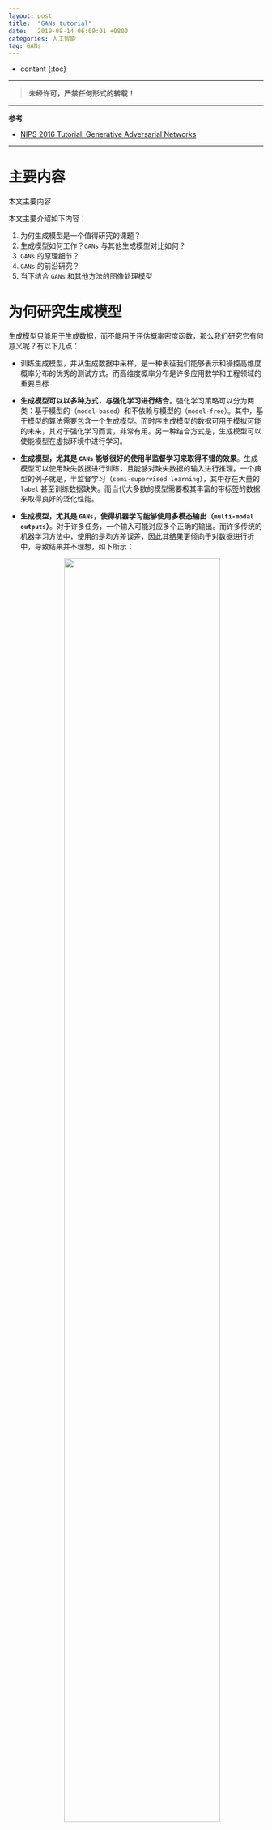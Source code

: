 ```yaml
---
layout: post
title:  "GANs tutorial"
date:   2019-08-14 06:09:01 +0800
categories: 人工智能
tag: GANs
---
```


* content
{:toc}


****

> **未经许可，严禁任何形式的转载！**

****

**参考**

- [NIPS 2016 Tutorial: Generative Adversarial Networks](https://arxiv.org/abs/1701.00160)

****

# 主要内容

本文主要内容

本文主要介绍如下内容：

1. 为何生成模型是一个值得研究的课题？
2. 生成模型如何工作？`GANs` 与其他生成模型对比如何？
3. `GANs`  的原理细节？
4. `GANs` 的前沿研究？
5. 当下结合 `GANs` 和其他方法的图像处理模型

# 为何研究生成模型

生成模型只能用于生成数据，而不能用于评估概率密度函数，那么我们研究它有何意义呢？有以下几点：

- 训练生成模型，并从生成数据中采样，是一种表征我们能够表示和操控高维度概率分布的优秀的测试方式。而高维度概率分布是许多应用数学和工程领域的重要目标

- **生成模型可以以多种方式，与强化学习进行结合**。强化学习策略可以分为两类：基于模型的（`model-based`）和不依赖与模型的（`model-free`）。其中，基于模型的算法需要包含一个生成模型。而时序生成模型的数据可用于模拟可能的未来，其对于强化学习而言，非常有用。另一种结合方式是，生成模型可以使能模型在虚拟环境中进行学习。

- **生成模型，尤其是 `GANs` 能够很好的使用半监督学习来取得不错的效果**。生成模型可以使用缺失数据进行训练，且能够对缺失数据的输入进行推理。一个典型的例子就是，半监督学习（`semi-supervised learning`），其中存在大量的 `label` 甚至训练数据缺失。而当代大多数的模型需要极其丰富的带标签的数据来取得良好的泛化性能。

- **生成模型，尤其是 `GANs`，使得机器学习能够使用多模态输出（`multi-modal outputs`）**。对于许多任务，一个输入可能对应多个正确的输出。而许多传统的机器学习方法中，使用的是均方差误差，因此其结果更倾向于对数据进行折中，导致结果并不理想，如下所示：

    <div style="text-align:center">
    <img src="/images/GANs 示例视频帧.png" width="80%"/>
    <p>GANs 示例视频帧</p>
    </div><br>

除了上面的需求外，许多任务还需要优质样本的生成，例如：

- **单图超像素生成**（`Single image super-resolution`）。在这类任务中，目标是以低分辨率图像为输入，综合出高分辨率图像。其需要生成模型，因为这类任务需要模型引入更多的信息（生成）到原图中。

    <div style="text-align:center">
    <img src="/images/超像素生成.png" width="95%"/>
    <p>超像素生成</p>
    </div><br>

- **艺术创作任务**。可以用生成模型，尤其是 `GANs` ，创建交互式程序，来辅助用户创建真实图像。

    <div style="text-align:center">
    <img src="/images/艺术创作任务.png" width="60%"/>
    <p>艺术创作任务</p>
    </div><br>

- **图像转换任务**。例如卫星图和地图的相互转换，风格迁移等。

# 生成模型如何工作

## 极大似然估计

为了简化论证，我们这里只考虑使用最大似然估计原则的生成模型。并非所有的模型均使用最大似然估计，尽管如此，我们仍能够将其转换成使用最大似然估计的方式，例如 `GANs`。

最大似然估计的基本思想是，定义一个模型，其对概率密度进行评估，参数为 $$\theta$$。接着，我们定义似然（`likehood`）为模型在训练数据上的概率：$$\prod_{i=1}^{m} p_{\text { model }}\left(\boldsymbol{x}^{(i)} ; \boldsymbol{\theta}\right)$$，其中，$$x^{(i)}$$ 表示第 `i` 个样本。换言之，其为模型作用与所有样本所得的概率之积。

极大似然估计的核心点在于，选择合适的参数 $$\theta$$，使得上面的似然积最大。而乘积形式不好求解，因此可以使用对数似然转换为求和形式。

$$
\begin{aligned} \boldsymbol{\theta}^{*} &=\underset{\boldsymbol{\theta}}{\arg \max } \prod_{i=1}^{m} p_{\text { model }}\left(\boldsymbol{x}^{(i)} ; \boldsymbol{\theta}\right) \quad\quad\quad(1)\\
&=\underset{\boldsymbol{\theta}}{\arg \max } \log \prod_{i=1}^{m} p_{\text { model }}\left(\boldsymbol{x}^{(i)} ; \boldsymbol{\theta}\right) \quad\quad\quad(2)\\ 
&=\underset{\boldsymbol{\theta}}{\arg \max } \sum_{i=1}^{m} \log p_{\text { model }}\left(\boldsymbol{x}^{(i)} ; \boldsymbol{\theta}\right) \quad\quad\quad(3)
\end{aligned}
$$

此外，根据下面推导，我们可以将极大似然转换为 `KL` 散度，其中，$$p_G$$ 即 $$p_{model}$$（**下面证明感觉有问题，第二行到第三行怎么来的，求教**）：

$$
\boldsymbol{\theta}^{*}=\underset{\boldsymbol{\theta}}{\arg \min } D_{\mathrm{KL}}\left(p_{\mathrm{data}}(\boldsymbol{x}) \| p_{\text { model }}(\boldsymbol{x} ; \boldsymbol{\theta})\right)  \quad\quad\quad(4)
$$

证明：

$$
\begin{aligned}
\theta^* &= arg\max_{\theta}\sum_{i=1}^mlog(P_G(x_i;\theta)) \approx arg\max_{\theta}E_{x \sim p_{data}}log(P_G(x;\theta)) \\
&= arg\max_{\theta} \int {P_{data}(x)log(P_G(x;\theta))} \,{\rm d}x \\ 
&= arg\max_{\theta} \int {P_{data}(x)log \frac{P_G(x;\theta)}{P_{data}(x)}} {\rm d}x \\ 
&= arg\min_{\theta} \int {P_{data}(x)log \frac{P_{data}(x)}{P_G(x;\theta)}} {\rm d}x \\ 
&= arg\min_{\theta} KL(P_{data}(x) || P_G(x;\theta))
\end{aligned}
$$

上式说明，`MLE` 等价于最小化 `KL` 散度，这种散度衡量了两个分布之间的差异。实际上，我们并无整个原始数据分布 $$p_{data}$$，只有从中采样的 `m` 个样本，我们将之定义为 $$\hat{p}_{data}$$。

## 深度生成模型的分类

如下图所示，为生成模型的分类树。

<div style="text-align:center">
<img src="/images/生成模型分类树.png" width="80%"/>
<p>生成模型分类树</p>
</div><br>

如上图所示，每个叶子节点所对应的模型，均存在或多或少的不足。`GANs` 解决了这些不足，但同时，其引入了新的不足。

### 显式密度模型

显式密度模型（`explicit density function`）又分为 `tractable explicit models` 和 `approximate explicit model` 。其中，前者通常可以直接通过数学方法来建模求解；后者通常无法直接对数据分布进行建模，需要利用数学里的一些近似方法来做数据建模。

显式密度模型的难点在于，如何设计一个模型，能够捕获将被生成的数据的所有的复杂度的同时，保持计算的简易性。

面对这一挑战，存在两种不同的策略（详解建参考[论文](https://arxiv.org/abs/1701.00160)）：

1. 精巧的结构设计，来保证其计算可行性
2. 使用似然和梯度的近似计算

### 隐式密度模型

这类模型无需显式的定义密度函数，其提供一种方式来训练模型，同时仅与 $$p_{model}$$ 进行非直接交互，通常做法是对其进行采样。

部分这类模型从 $$p_{model}$$ 进行采样，其定义一个马尔科夫链，需要执行多次来从模型获取一个样本。代表模型为生成随机网络（`generative stochastic network, GSN`）。但是，马尔科夫链不能拓展至高维空间，且计算量较大。

对于以上问题，在 `GANs` 中得到了有效的解决。

## `GANs` 与其他模型的对比

此外，与其他结构相比，`GANs` 具有以下优势：

- `GANs` 可以比完全显式的信念网络（`NADE, PixelRNN, WaveNet` 等）更快地产生样本,因为它不需要在采样序列生成不同的数据
- 相比于变分自编码器，`GANs` 没有引入任何决定性偏置（`deterministic bias`），变分方法引入决定性偏置,因为他们优化对数似然的下界,而不是似然度本身,这看起来导致了 `VAEs` 生成的实例比 `GANs` 更模糊.
- 相比非线性 `ICA`（`NICE, Real NVE` 等），`GANs` 不要求生成器输入的潜在变量有任何特定的维度或者要求生成器是可逆的.
- 相比玻尔兹曼机和 `GSNs`，`GANs` 生成实例的过程只需要模型运行一次，而不是以马尔科夫链的形式迭代很多次

# GANs 如何工作

## GANs 的框架

`GAN` 的基本思想是，生成网络和判别网络之间的博弈，如下所示，详细见笔记《`Generative Adversarial Nets`》。

<div style="text-align:center">
<img src="/images/GANs 框架思路.png" width="80%"/>
<p>GANs 框架思路</p>
</div><br>

正式的讲，`GAN` 为结构化概率模型，包含隐含变量 `z` 和观察变量 `x`。

游戏双方通过两个函数进行表示，其对各自的输入和参数均可微。判别器定义为 `D`，以 `x` 为输入，并以 $$\theta^{(D)}$$ 为参数。生成器定义为 `G`，其以 `z` 为输入，并使用 $$\theta^{(G)}$$ 为参数。

此外，各自均有以各自参数进行定义的损失函数。判别器期望最小化 $$J^{(D)}\left(\boldsymbol{\theta}^{(D)}, \boldsymbol{\theta}^{(G)}\right)$$，且必须仅控制参数 $$\theta^{(D)}$$。生成器期望最小化 $$J^{(D)}\left(\boldsymbol{\theta}^{(D)}, \boldsymbol{\theta}^{(G)}\right)$$，且必须仅控制参数 $$\theta^{(G)}$$。

由于双方均由对方的参数决定，且只能控制自己的参数，因此训练优化更像是一个游戏，而非优化，其达到纳什均衡的时候，取得最优解。此时，`G` 和 `D` 达到各自最优解。

## 代价函数

在 `GAN` 框架下，可以使用多种不同的损失函数。

### 判别器的损失函数 $$J^{(D)}$$

大量 `GAN` 的变种在判别器上，使用的代价函数是一样的：

$$
J^{(D)}\left(\boldsymbol{\theta}^{(D)}, \boldsymbol{\theta}^{(G)}\right)=-\frac{1}{2} \mathbb{E}_{\boldsymbol{x} \sim p_{\text { data }}} \log D(\boldsymbol{x})-\frac{1}{2} \mathbb{E}_{\boldsymbol{z}} \log (1-D(G(z)))
$$

上式实际上就是标准交叉熵损失函数，与标准二分类器无差。唯一区别在于，分类器是在两个不同的 `mini-batch` 数据上进行训练的，其中一个来自数据集，`label` 为 `1`；另一个来自生成器，标签为 `0`。

所有版本的 `GAN` 中的判别器，均旨在最小化上式，其优化策略均相同。通过训练判别器，在每一个输入 `x` 上，获取一个估值 $$\frac{p_{\text { data }}(\boldsymbol{x})}{p_{\text { model }}(\boldsymbol{x})}$$。对该值进行估计，将使得我们可以计算各种各样的导数及其梯度。这是使得 `GANs` 区别于变分自编码器和玻尔兹曼机的关键近似技术。

其他深度生成模型基于低边界或马尔科夫链做出近似，而 `GANs` 基于使用监督学习来评估两个数据分布密度之间的比值，从而做出近似。因此 `GANs` 面临着过拟合和欠拟合的风险。但是，使用良好的优化和足够的训练数据，将能克服这些缺陷。

### Minimax

到目前为止，我们只为判别器指定了代价函数。但是，我们仍需要为生成器指定代价函数。其中，最简单的版本就是使用零和游戏，此时：$$J^{(G)}=-J^{(D)}$$。

零和游戏又称为 `minmax` 游戏，因为其形式如下：

$$
\boldsymbol{\theta}^{(G) *}=arg\underset{\boldsymbol{\theta}^{(G)}}\min \underset{\boldsymbol{\theta}^{(D)}}\max V\left(\boldsymbol{\theta}^{(D)}, \boldsymbol{\theta}^{(G)}\right)
$$

### 启发式，非饱和游戏

尽管上面的零和游戏模式下，生成器的损失函数易于理论分析，但实际应用中，其表现并不如意。

最小化目标类别和预测分部之间的交叉熵是高效的，因为当分类器存在误输出时，损失永远不会饱和。而在 `minmax` 游戏中，判别器最小化交叉熵，而生成器最大化同一交叉熵。这对于生成器而言，并不是很好。因为当判别器以高置信度拒绝生成器的输出样本时，生成器的梯度将会消失（无流传回来的梯度）。

为了解决这一问题，一种方式是对生成器继续最小化交叉熵。而对于判别器，我们不再只是简单的反转符号，而是翻转用于创建交叉熵损失的 `target`。因此，生成器的损失变为：

$$
J^{(G)} = -\frac{1}{2}\mathbb{E}_zlogD(G(z))
$$

在该 `minmax` 游戏中，生成器最小化判别器正确分类的对数概率。而这里，生成器最大化判别器判别器犯错的对数概率。这个版本的游戏是启发式动机的，而不是由理论动机的。唯一的动机是保证每一个玩家在失去平衡时，具有较强的梯度。

因此，在这个版本中，游戏不再是零和博弈，因此不能再用一个单一的值函数进行表示。

### 最大似然游戏

我们可能希望使用 `GANs` 来进行极大似然估计的学习，这意味着最小化数据和模型之间的 `KL` 散度。

已有大量的方式来在 `GANs` 框架下，近似公式四，如：

$$
J^{(G)} = -\frac{1}{2} \mathbb{E}_zexp(\sigma^{-1}(D(G(z))))
$$

其中，$$\sigma$$ 为逻辑 `sigmoid` 函数。在判别器最优的情况下，上式与最小化公式四相当。实际上，无论是 `KL` 散度还是 `GAN` 训练进程中的随机梯度下降，相较于真实的梯度，均有一定方差，因为其采用的是样本采样的方式来构建评估梯度。

### 散度的选择是否会影响 GANs

此前有人认为 `GANs` 生成锐化的，真实的样本，是因为其最小化 `JS` 散度；而 `VAE` 使用的是 `KL` 散度，因此生成的样本较为模糊。

`KL` 散度是非对称的，因此最小化 $$D_{KL}(p_{data} || p_{model})$$ 与最小化 $$D_{KL}(p_{model} || p_{data})$$ 是不同的。最大似然估计使用的是前者；而最小化 `JS` 散度更像后者。

如下图所示，后者可能会生成更好的样本，因为用该散度训练的模型更倾向于生成只包含训练分布中出现的模式的样本，即使是其意味着忽略某些其他模式，而不是选择包含所有的模式，但生成某些包含训练数据中未出现的模式样本。

<div style="text-align:center">
<img src="/images/对数似然估计和 KL 散度.png" width="81%"/>
<p>对数似然估计和 KL 散度</p>
</div><br>

如上所示，两种 `KL` 散度并不等效，尤其是模型容量太小，不足以拟合数据分布时，区别尤为明显。这里我们以一维数据为例。使用混合二维高斯分布作为数据分布，一维数据分布作为模型分布。由于一维高斯分布不能拟合二维混合高斯分布，因此散度的选择将会决定模型所做出的折中。

左边的图中，我们使用极大似然估计。此时模型选择拟合两种模式的均值，因此其将输出概率密度高的部分置于两种模式之间。而右边的图中，我们使用反序的 `KL` 散度，此时模型选择仅拟合一种模式。

我们来看 `reverse KL`，在什么时候它取值会很大？就是真实数据不存在的时候，也就是 `G` 产生不像真实数据时，就会产生很大的 `loss`，这时候它不会冒险产生新图，它宁愿保守的产生固有的某个图 (`Mode`) !

综上所述，$$D_{KL}(p_{data} || p_{model})$$ 倾向于将高概率放置于任何可能出现数据的地方；而 $$D_{KL}(p_{model} || p_{data})$$ 更倾向于将低概率放置于任何数据不会出现的地方。从这一点上来看，我们可能期望使用 $$D_{KL}(p_{model} || p_{data})$$ 来生成视觉上表现更好的样本。

一些新的证据表明，使用 `JS` 散度并不能解释为何 `GANs` 能够生成更加锐化的样本：

- 可以使用极大似然估计来训练  `GANs`，此时模型仍旧能生成锐化的样本，仅选择部分模式。
- `GANs` 往往从非常稀少的模式中选择生成样本，相较于模型容量所限制的更少。而反向 `KL` 散度则倾向于从尽可能多的模式中生成样本。这表明，模式坍塌不是因为散度的选择导致的。

总的来说，这表明，由于训练进程的不足，而非要最小化的散度的选择， `GANs` 选择生成小数量的模式。至于 `GANs` 为何生成锐化的图形，原因尚不十分明确。

### 损失函数的对比

我们可以将生成器网络的学习，视作是一种特殊的强化学习。生成器不是为每一个输入 `z` 指定一个输出 `x`，而是采取行动获取输出，并据此获取对应的回报。尤其需要注意，$$J^{(G)}$$ 并不直接参考训练数据，所有关于训练数据的信息均来于判别器的学习。

该进程与传统强化学习还是有所区别，因为：

- 生成器模型不仅能够观察奖励函数的输出，还能够观察到其梯度
- 奖励函数是非饱和的，奖励基于判别器，而判别器根据生成器的变化进行学习

生成器的损失函数在 $$D(G(z))$$ 上，通常是单调递减的，可以设计不同的游戏，来使得损失在曲线的不同部分，减小的更快。

如下图所示，损失响应曲线是 $$D(G(z))$$ 的函数，其包含三种 `GANs` 游戏的变种。我们可以看到，极大似然估计下，损失具有较大的方差，大多数的梯度源自少量的样本 `z`，对应的样本极大可能来自于真实数据。而非饱和设计的损失的样本方差较小，这就可以解释为何其实际应用中更为成功。这表明，减小方差的相关技术将是一个改善 `GANs` 性能的重要的研究领域，尤其是对于基于极大似然而言的 `GANs`。

<div style="text-align:center">
<img src="/images/生成器的损失回报.png" width="85%"/>
<p>生成器的损失回报</p>
</div><br>

## DCGAN 架构

现今大多数的 `GANs` 网络都一定程度基于 `DCGAN` 架构，即深度卷积 `GAN`，其关键点在于：

1. 同时在生成器和判别器的大多数网络层使用 `batch normalization`。并且对于判别器而言，两类样本分别形成一个 `minibatch`，并各自进行归一化。生成器的最后一层和判别器的第一层不进行 `batch normalized`，从而使得模型能够习得数据分布的准确均值和范围。
2. 整个网络结构主要借鉴全卷积网络，其不包含池化层以及上采样层，并分别用卷积层和转置卷积层进行替换。
3. 模型使用 `Adam` 优化器，而非带动量的 `SGD` 优化器

<div style="text-align:center">
<img src="/images/DCGAN.png" width="95%"/>
<p>DCGAN</p>
</div><br>

`DCGAN` 是第一个一段式生成高分辨率图像的 `GAN` 模型，其同时表明，`GAN` 能够学习到以一种有意义的方式，使用隐含编码，就如同简单的算术运算一样，如下所示。

<div style="text-align:center">
<img src="/images/DCGAN 实例.png" width="90%"/>
<p>DCGAN 实例</p>
</div><br>

## GAN 与噪声对比估计和极大似然相似的关系

当我们试图理解 `GAN` 的工作原理的同时，我们可能很自然的会想到，其与噪声对比估计 `NCE`（`noise-constrastive estimation`）的联系。`minmax` 形式的 `GAN` 使用来自 `NCE` 的代价函数作为其值函数，因此一眼看去，两者似乎是一样的。

但实际上，两者学习的东西完全不同，因为两者在游戏中，关注的玩家不同。通俗来讲，`NCE` 的目标是在判别器内学习概率密度模型，而 `GANs` 的目标是定义一个生成器来学习一个采样器。虽然两者在一定程度上相似，但是其训练中的梯度是完全不同的。

更值得注意的是，极大似然估计与 `NCE` 联系较大，相应的，其使用相同的值函数来执行 `minmax` 游戏，但是使用一种启发式的更新策略，而非梯度下降更新策略。

`minmax GANs`、`NCE` 和极大似然估计之间的关联如下所示：

<div style="text-align:center">
<img src="/images/集中模型之间的联系.png" width="90%"/>
<p>集中模型之间的联系</p>
</div><br>

如上表所示，三者均可解释为使用同一值函数，执行 `minmax` 游戏的策略。其最大的区别在于 $$p_{model}$$ 的不同。对于 `GANs` 而言，其生成器为 $$p_{model}$$，而对于 `NCE` 和 `MLE` 而言，$$p_{model}$$ 为判别器的一部分。

除此之外，另一个区别在于更新策略的不同。`GANs` 使用 `SGD` 同时学习两个模型；`MLE` 使用梯度下降学习判别器，而使用启发式更新规则学习生成器。尤其是在每一次更新判别器之后，`MLE` 将会复制判别器内学习到的概率模型，然后将其进行转换为一个采样器，并以此作为生成器。`NCE` 则从不更新生成器，其生成器仅仅是一个固定噪声源。

# 意见和技巧

从业者使用某些技巧来改善 `GANs` 的性能。这些技巧可能并不一定高效，可能某些场景下适用，但是某些时候效果更糟。因此，应该只是将其视为可尝试的点，而不是准则。

## 使用 label 进行训练

以一定形式，使用 `label` 进行训练，可以显著改善模型生成样本在主观感受上的质量，即：在我们期望的方向上得到改善。

该策略为何会奏效，并不完全清晰明了。可能是由于类别信息的辅助，给予训练过程一些有用的线索以指导优化。也可能是因为策略并未真正改善样本的生成质量，只是使得样本朝着我们人类视觉系统所感兴趣的方向进行偏移。如果是因为后者，则该策略并未导致更好的生成模型，来模拟真实的数据分布，但是其仍旧对人类是有用的。

## 单边平滑 label

当判别器评估两个概率密度的比值时， `GANs` 才会工作。但是，当深度神经网络识别出正确的类别时，其易于生成高置信度的输出，对应的概率极高。

为了促使判别器处理分类任务时，评估软概率（`soft probabilities`），而非置信度极高的推断，我们可以使用 `one-sided label smoothing` 技术。其基本思想是将真实图像的 `target` 替换成一个略小于 `1` 的值，例如 `0.9`。

这种方式将避免判别器的极端推断行为：若对于某些输入，其预测的值极大，接近于 `1`，其将被惩罚，并拉回到略小的值。

有一点很重要：不要对 `fake` 样本进行该处理！假设我们使用 $$1 - \alpha$$ 作为真实样本的 `target`；以 $$0 + \beta$$ 作为假样本的 `target`。那么，最优的解释器函数将变为：

$$
D^*(x) = \frac{(1 - \alpha)p_{data}(x) + \beta p_{model}(x)}{p_{data}(x) + p_{model}(x)}
$$

当 $$\beta = 0$$ 时，通过 $$\alpha$$ 进行的 `smooth` 只会减小判别器的最优值。而 $$\beta \neq 0$$ 时，判别器的最优解的形式就发生了变化。

尤其是在 $$p_{data}(x)$$ 很小，而 $$p_{model}(x)$$ 很大的区域，$$D^*(x)$$ 将在 $$p_{model}(x)$$ 的伪模式处，具有一个峰值。此时，判别器将增强生成器的错误行为；而生成器将被训练成要么生成类似于源数据的样本，或者类似于已生成过的样本。

单边标签平滑化是对以前平滑技术的一个简单的改进。其可以作为一个优秀的正则器，不是因为其鼓励模型选择训练集中不正确的类别，而是减少选择正确类别时的置信度。而其他的正则器，如权值衰减等，则通常在正则系数设置过高时，鼓励一些误分类。

## 虚拟批归一化

`batch normalization` 的主要目的在于，通过重新参数化模型，来改善模型的优化，使其每个特征的均值和方差由单一的均值参数和方差参数所决定，而不是其他复杂的计算，详见相关论文。需要注意的是，`BN` 是网络的一部分，因为其参数是可学习的。

尽管 `BN` 很有用，但是在 `GANs` 中，其具有一些副作用。考虑一下，在 `GAN` 中，真实图像和生成的图像，分别需要对应于不同的 `mini-batch`。因此，使用 `BN` 的话，由于不同批次的数据分布的不同，可能导致 `BN` 层相关参数的波动，尤其是当 `batch` 尺寸较小时，影响更是巨大。

针对这一问题，有人提出了 `Reference batch normalization` 技术来进行解决。引用批量归一化主要是运行网络两次：一次是在 `reference examples` 上进行，这些样本在训练开始时刻进行采样，且不会发生更改；另一次是在当前待训练的 `batch` 上运行。

每个特征的均值和标准差使用 `reference batch` 进行计算，随后当前训练的 `batch` 使用这些统计量进行归一化。`reference batch normalization` 的缺点在于，模型可能会对所参考的 `batch` 发生过拟合。

为了解决这一问题，我们可以使用 `virtual batch normalization` 技术，其中每个样本归一化所对应的均值和方差，是通过该样本与参考 `batch` 进行联合计算所得的。

## G 和 D 能否达到平衡？

对于 `GAN` 而言，我们可能会想到，是否需要以某种方式平衡游戏中的两者，避免其中某一方产生绝对的优势。是否这种平衡是必须的，这一点并未有任何的声明。

在作者的描述中，其认为 `GAN` 通过评估数据密度和模型密度的比值来进行工作。仅当判别器是最优的时候，该比值的估算才是准确的，因此判别器略胜于生成器是可行的。

有时候，当判别器置信度很高时，生成器的梯度将会很大。要解决这一问题，要做的不是是的判别器不那么精确，更好的办法是使用 `one-side label smoothing` 技术来进行解决。

此外，要取得最佳的概率密度比，需要判别器始终保持最优，而这又需要训练判别器的时候，迭代步数 `k > 1`，即：每训练判别器 `k` 次后，再训练一次生成器。事实上，这么做并不总是取得明显的改善。

除此之外，我们还可以尝试通过选择合适的模型尺寸来平衡生成器和判别器。实际上，判别器通常比生成器的规模要大。可能是因为判别器需要更高的精度来保证概率密度比值的精确性，但也可能是一种解决 `GAN` 模型坍塌的人为手段，因为生成器通常不会使用其全部的模型容量 —— 从业者并未从增加生成器的尺寸中获取任何收益。因此，若 `GANs` 的模型坍塌问题能够解决，生成器的尺寸将会显著增加，但是判别器的尺寸则不一定。

# 前沿研究

## 不收敛

`GAN` 最大的问题是，模型不收敛的问题。

大多数的深度模型使用优化算法进行训练，这些算法寻找代价函数的最小值。尽管许多问题可能会终止优化，但是优化算法通常会取得较为可靠的下坡进程（代价函数减小）。

`GAN` 需要找寻博弈游戏的纳什均衡。尽管在训练过程中，可能某一个模型沿着下降的趋势进行优化，但同时，另一个模型可能沿着上升的趋势进行反向优化。尽管有时候，两者能够达到纳什均衡，但是更多的时候，在博弈之间，两者是始终不能停留于有用的位置。这是 `GANs` 训练过程中，最常见的问题。因此，若存在通用的解决方法，则 `GAN` 将会得到广泛的应用。

当前，`GANs` 不收敛问题所带来的最严重的问题，可能就是模式坍塌（`mode collapse`）了。

### 模式坍塌

模式坍塌指的是，生成器将多个输入 `z` ，全部映射成同一个输出样本 `x`。实际上，完全的模式坍塌很少见，但是局部模式坍塌则很常见。局部模式坍塌指的是，生成器生成的多个样本，包含相同的颜色或纹理主题，或者同一事物的不同视角。

如下图所示，为模式坍塌的示例，生成器在训练过程中，只会生成 `target` 的一种模式。

<div style="text-align:center">
<img src="/images/模式坍塌.png" width="95%"/>
<p>模式坍塌</p>
</div><br>

模式坍塌的出现，可能是因为 `GAN` 游戏的 `maximin` 的解决方案，与 `minimax` 解决方案是不同的。对于生成模型：

$$
G^* = \min_G \max_D V(G,D)
$$

其中，$$G^*$$ 从数据分布中提取样本。当我们交换 `min` 和 `max` 的顺序时，我们发现：

$$
G^* = \max_D \min_G V(G,D)
$$

此时，对生成器的最小化处于优化进程的内循环中。此时，生成器将要求将每一个 `z` 映射到单一的 `x`，使得判别器极大可能认为该 `x` 为真实样本。而随后进行的梯度下降过程，并不会清晰的偏袒 `minmax` 或 `maxmin`。我们使用 `GANs` 的时候，希望其表现为 `minmax`，但事实上，其通常表现为 `maxmin`。

模式坍塌问题，严重限制了 `GAN` 的应用，将其限制于无需生成丰富样本的一些应用中。

## 生成模型的评估

另一个与 `GAN` 相关的，重要的研究领域是，不知道如何去评估生成模型的质量。一些有着很好的极大似然估计的模型能生成很差的样本，而一些能生成很好样本的模型，可能具有较差的似然。

## 离散化输出

`GANs` 的组成网络必须是可微的。因此，这意味着生成器不能生成离散的数据，例如 `one-hot` 编码等。如何移除该限制，也是 `GANs` 的一大热门研究领域，其可能会导致 `NLP` 领域的发展。可以尝试如下方式：

1. 使用强化学习算法
2. 使用 `Gumbel-softmax` 或 `Gumbel-softmax`
3. 训练生成器，使之生成连续的值，但是这些值可以被编码成离散值

## 半监督学习

在 `GANs` 的相关研究中，存在一个已经较为成功的课题，就是半监督学习（`semi-supervised learning`）。使用特征匹配（`feature matching`）的 `GANs` 来进行半监督学习的基本思路是，将一个 `n` 分类的问题，变换成一个 `n+1` 分类的问题，其中多出的一个维度为 `GANs` 生成的伪样本。

所有的真实样本的概率进行相加，作为 `GAN` 游戏中的判别器，其与训练过程不变。